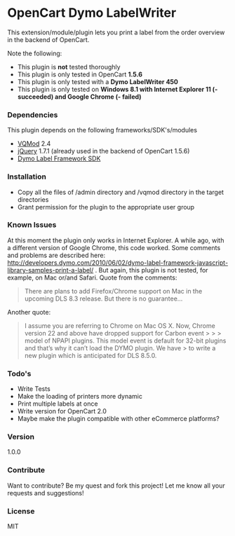 # OpenCart Dymo LabelWriter

This extension/module/plugin lets you print a label from the order overview in the backend of OpenCart.

Note the following:
* This plugin is **not** tested thoroughly
* This plugin is only tested in OpenCart **1.5.6**
* This plugin is only tested with a **Dymo LabelWriter 450**
* This plugin is only tested on **Windows 8.1 with Internet Explorer 11 (- succeeded) and Google Chrome (- failed)**

### Dependencies

This plugin depends on the following frameworks/SDK's/modules

* [VQMod] 2.4
* [jQuery] 1.7.1 (already used in the backend of OpenCart 1.5.6)
* [Dymo Label Framework SDK]

### Installation

* Copy all the files of /admin directory and /vqmod directory in the target directories
* Grant permission for the plugin to the appropriate user group

### Known Issues

At this moment the plugin only works in Internet Explorer. A while ago, with a different version of Google Chrome, this code worked. Some comments and problems are described here: http://developers.dymo.com/2010/06/02/dymo-label-framework-javascript-library-samples-print-a-label/ . But again, this plugin is not tested, for example, on Mac or/and Safari. Quote from the comments:
> There are plans to add Firefox/Chrome support on Mac in the upcoming DLS 8.3 release. But there is no guarantee…

Another quote: 
> I assume you are referring to Chrome on Mac OS X. Now, Chrome version 22 and above have dropped support for Carbon event > > > model of NPAPI plugins. This model event is default for 32-bit plugins and that’s why it can’t load the DYMO plugin. We have > to write a new plugin which is anticipated for DLS 8.5.0.

### Todo's

 - Write Tests
 - Make the loading of printers more dynamic
 - Print multiple labels at once
 - Write version for OpenCart 2.0
 - Maybe make the plugin compatible with other eCommerce platforms?

### Version
1.0.0

### Contribute

Want to contribute? Be my quest and fork this project! Let me know all your requests and suggestions!

### License

MIT

[Dymo Label Framework SDK]: http://labelwriter.com/software/dls/sdk/js/DYMO.Label.Framework.latest.js
[jQuery]:http://jquery.com
[VQMod]: https://github.com/vqmod/vqmod